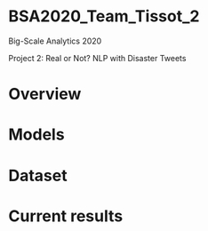 # BSA2020_Team_Tissot_2

Big-Scale Analytics 2020

Project 2: Real or Not? NLP with Disaster Tweets

# Overview #


# Models #


# Dataset #


# Current results #

